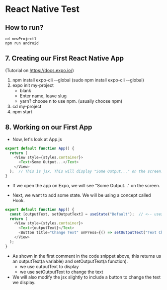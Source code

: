 # React Native Test

## How to run?
```
cd newProject1
npm run android
```

## 7. Creating our First React Native App

(Tutorial on https://docs.expo.io/)

1. npm install expo-cli --global (sudo npm install expo-cli --global)
2. expo init my-project
   - blank
   - Enter name, leave slug
   - yarn? choose n to use npm. (usually choose npm)
3. cd my-project
4. npm start

## 8. Working on our First App

 - Now, let's look at App.js

```javascript
export default function App() {
  return (
    <View style={styles.container}>
      <Text>Some Output...</Text>
    </View>
  );  // This is jsx. This will display "Some Output..." on the screen.
}
```

 - If we open the app on Expo, we will see "Some Output..." on the screen.

 - Next, we want to add some state. We will be using a concept called Hook.

```javascript
export default function App() {
  const [outputText, setOutputText] = useState("Default");  // <-- uses a React concept called 'Hook'
  return (
    <View style={styles.container}>
      <Text>{outputText}</Text>
      <Button title="Change Text" onPress={() => setOutputText("Text Changed")}/>
    </View>
  );
}
```

 - As shown in the first comment in the code snippet above, this returns us an outputText(a variable) and setOutputText(a function).
   - we use outputText to display
   - we use setOutputText to change the text
 - We will also modify the jsx slightly to include a button to change the text we display.




